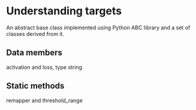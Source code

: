 # Understanding targets

An abstract base class implemented using Python ABC library and  a set of classes derived from it.

## Data members

activation and loss, type string


## Static methods

remapper and threshold_range
